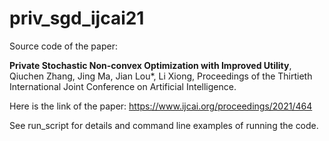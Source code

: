 # priv_sgd_ijcai21

Source code of the paper:

**Private Stochastic Non-convex Optimization with Improved Utility**, Qiuchen Zhang, Jing Ma, Jian Lou*, Li Xiong, Proceedings of the Thirtieth International Joint Conference on Artificial Intelligence.

Here is the link of the paper:
https://www.ijcai.org/proceedings/2021/464

See run_script for details and command line examples of running the code.
